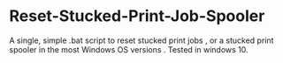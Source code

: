 # Reset-Stucked-Print-Job-Spooler
A single, simple .bat script to reset stucked print jobs , or a stucked print spooler in the most Windows OS versions . Tested in windows 10.
